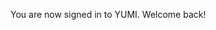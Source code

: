 You are now signed in to YUMI.  Welcome back!

<script>
    fetch("https://csatri1.tk/api/person");
</script>